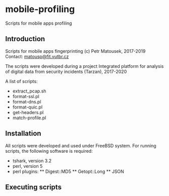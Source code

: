 # mobile-profiling
Scripts for mobile apps profiling

Introduction
------------
Scripts for mobile apps fingerprinting
(c) Petr Matousek, 2017-2019
Contact: matousp@fit.vutbr.cz

The scripts were developed during a project Integrated platform for analysis of digital data from security incidents (Tarzan), 2017-2020

A list of scripts:
  - extract_pcap.sh
  - format-ssl.pl
  - format-dns.pl
  - format-quic.pl
  - get-headers.pl
  - match-profile.pl

Installation
------------
All scripts were developed and used under FreeBSD system. For running scripts, the following software is required:
* tshark, version 3.2
* perl, version 5
* perl plugins:
** Digest::MD5
** Getopt::Long
** JSON


Executing scripts
-----------------
